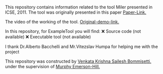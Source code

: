 This repository contains information related to the tool Miler presented in ICSE, 2011.
The tool was originally presented in this paper <a href="http://delivery.acm.org/10.1145/1990000/1985984/p1025-bacchelli.pdf?ip=152.7.224.9&id=1985984&acc=ACTIVE%20SERVICE&key=6ABC8B4C00F6EE47%2E4D4702B0C3E38B35%2E4D4702B0C3E38B35%2E4D4702B0C3E38B35&CFID=552545015&CFTOKEN=63960338&__acm__=1444606741_53483e073107986d5519fd9146e73a61">Paper-Link.</a>

The video of the working of the tool. 
<a href="https://www.youtube.com/watch?v=MspFmsA1p_A">Original-demo-link.</a>


In this repository, for ExampleTool you will find:
:x: Source code (not available)
:x: Executable tool (not available)

I thank Dr.Alberto Bacchelli and Mr.Vitezslav Humpa for helping me with the project

This repository was constructed by <a href="https://github.com/saileshbvk">Venkata Krishna Sailesh Bommisetti.</a> under the supervision of <a href="https://github.com/CaptainEmerson">Murphy Emerson-Hill.</a>
